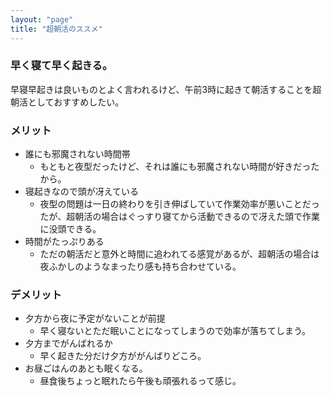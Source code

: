 ```yaml
---
layout: "page"
title: "超朝活のススメ"
---
```


### 早く寝て早く起きる。
早寝早起きは良いものとよく言われるけど、午前3時に起きて朝活することを超朝活としておすすめしたい。

### メリット
- 誰にも邪魔されない時間帯
  - もともと夜型だったけど、それは誰にも邪魔されない時間が好きだったから。
- 寝起きなので頭が冴えている
  - 夜型の問題は一日の終わりを引き伸ばしていて作業効率が悪いことだったが、超朝活の場合はぐっすり寝てから活動できるので冴えた頭で作業に没頭できる。
- 時間がたっぷりある
  - ただの朝活だと意外と時間に追われてる感覚があるが、超朝活の場合は夜ふかしのようなまったり感も持ち合わせている。
### デメリット
- 夕方から夜に予定がないことが前提
  - 早く寝ないとただ眠いことになってしまうので効率が落ちてしまう。
- 夕方までがんばれるか
  - 早く起きた分だけ夕方ががんばりどころ。
- お昼ごはんのあとも眠くなる。
  - 昼食後ちょっと眠れたら午後も頑張れるって感じ。
